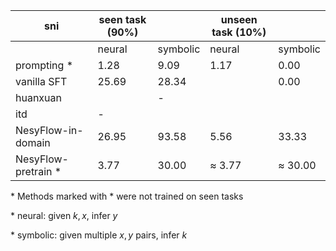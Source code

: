 |sni         | seen task (90%) |            |unseen task (10%) |         |
|-----------|-----------|-------------|-----------| ---------|
|           | neural    | symbolic    | neural    | symbolic |
| prompting * | 1.28      | 9.09      |  1.17     |    0.00  |
| vanilla SFT | 25.69   | 28.34       |           |    0.00  |
| huanxuan  |           | -           |           |          |
| itd       | -         |             |           |          |
| NesyFlow-in-domain | 26.95 | 93.58  |    5.56   |   33.33   |
| NesyFlow-pretrain * | 3.77  | 30.00   |   $\approx$ 3.77       | $\approx$ 30.00         |

\* Methods marked with * were not trained on seen tasks

\* neural: given $k, x$, infer $y$

\* symbolic: given multiple $x, y$ pairs, infer $k$